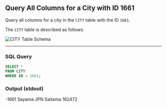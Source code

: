 ## Query All Columns for a City with ID 1661
Query all columns for a city in the `CITY` table with the ID `1661`.

The `CITY` table is described as follows:

![CITY Table Schema](https://s3.amazonaws.com/hr-challenge-images/8137/1449729804-f21d187d0f-CITY.jpg)

---

### SQL Query
```sql
SELECT * 
FROM CITY
WHERE ID = 1661;
```

### Output (stdout)
-1661 Sayama JPN Saitama 162472